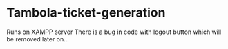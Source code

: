 # Tambola-ticket-generation

Runs on XAMPP server
There is a bug in code with logout button which will be removed later on...
